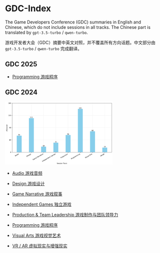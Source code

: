 # GDC-Index

The Game Developers Conference (GDC) summaries in English and Chinese, which do not include sessions in all tracks. The Chinese part is translated by `gpt-3.5-turbo` / `qwen-turbo`.

游戏开发者大会（GDC）摘要中英文对照，并不覆盖所有方向话题。中文部分由 `gpt-3.5-turbo` / `qwen-turbo` 完成翻译。

## GDC 2025

- [Programming 游戏程序](./2025/programming.md)

## GDC 2024

<img src="./assets/gdc-2024.png" alt="Your Image" style="width: 70%; height: auto;">

- [Audio 游戏音频](./2024/audio.md)

- [Design 游戏设计](./2024/design.md)

- [Game Narrative 游戏叙事](./2024/game-narrative.md)

- [Independent Games 独立游戏](./2024/independent-games.md)

- [Production & Team Leadership 游戏制作与团队领导力](./2024/production.md)

- [Programming 游戏程序](./2024/programming.md)

- [Visual Arts 游戏视觉艺术](./2024/visual-arts.md)

- [VR / AR 虚拟现实与增强现实](./2024/vr-ar.md)

